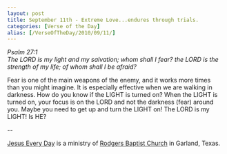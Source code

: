 ```yaml
---
layout: post
title: September 11th - Extreme Love...endures through trials.
categories: [Verse of the Day]
alias: [/VerseOfTheDay/2010/09/11/]
---
```


_Psalm 27:1  
The LORD is my light and my salvation; whom shall I fear? the LORD
is the strength of my life; of whom shall I be afraid?_

Fear is one of the main weapons of the enemy, and it works more
times than you might imagine. It is especially effective when we are
walking in darkness. How do you know if the LIGHT is turned on? When
the LIGHT is turned on, your focus is on the LORD and not the
darkness (fear) around you. Maybe you need to get up and turn the
LIGHT on! The LORD is my LIGHT! Is HE?

 --

<a href=http://jesuseveryday.net>Jesus Every Day</a> is a ministry of <a href=http://rodgersbaptist.net>Rodgers Baptist Church</a> in Garland, Texas.
